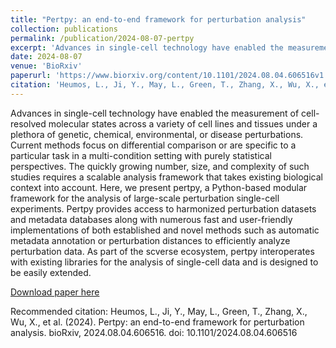 ```yaml
---
title: "Pertpy: an end-to-end framework for perturbation analysis"
collection: publications
permalink: /publication/2024-08-07-pertpy
excerpt: 'Advances in single-cell technology have enabled the measurement of cell-resolved molecular states across a variety of cell lines and tissues under a plethora of genetic, chemical, environmental, or disease perturbations. Current methods focus on differential comparison or are specific to a particular task in a multi-condition setting with purely statistical perspectives. The quickly growing number, size, and complexity of such studies requires a scalable analysis framework that takes existing biological context into account. Here, we present pertpy, a Python-based modular framework for the analysis of large-scale perturbation single-cell experiments. Pertpy provides access to harmonized perturbation datasets and metadata databases along with numerous fast and user-friendly implementations of both established and novel methods such as automatic metadata annotation or perturbation distances to efficiently analyze perturbation data. As part of the scverse ecosystem, pertpy interoperates with existing libraries for the analysis of single-cell data and is designed to be easily extended.'
date: 2024-08-07
venue: 'BioRxiv'
paperurl: 'https://www.biorxiv.org/content/10.1101/2024.08.04.606516v1'
citation: 'Heumos, L., Ji, Y., May, L., Green, T., Zhang, X., Wu, X., et al. (2024). Pertpy: an end-to-end framework for perturbation analysis. bioRxiv, 2024.08.04.606516. doi: 10.1101/2024.08.04.606516'
---
```

Advances in single-cell technology have enabled the measurement of cell-resolved molecular states across a variety of cell lines and tissues under a plethora of genetic, chemical, environmental, or disease perturbations. Current methods focus on differential comparison or are specific to a particular task in a multi-condition setting with purely statistical perspectives. The quickly growing number, size, and complexity of such studies requires a scalable analysis framework that takes existing biological context into account. Here, we present pertpy, a Python-based modular framework for the analysis of large-scale perturbation single-cell experiments. Pertpy provides access to harmonized perturbation datasets and metadata databases along with numerous fast and user-friendly implementations of both established and novel methods such as automatic metadata annotation or perturbation distances to efficiently analyze perturbation data. As part of the scverse ecosystem, pertpy interoperates with existing libraries for the analysis of single-cell data and is designed to be easily extended.

[Download paper here](https://www.biorxiv.org/content/10.1101/2024.08.04.606516v1)

Recommended citation: Heumos, L., Ji, Y., May, L., Green, T., Zhang, X., Wu, X., et al. (2024). Pertpy: an end-to-end framework for perturbation analysis. bioRxiv, 2024.08.04.606516. doi: 10.1101/2024.08.04.606516